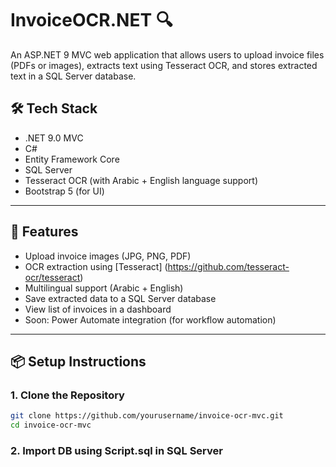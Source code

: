 # InvoiceOCR.NET 🔍

An ASP.NET 9 MVC web application that allows users to upload invoice files (PDFs or images), extracts text using Tesseract OCR, and stores extracted text in a SQL Server database.

## 🛠 Tech Stack

- .NET 9.0 MVC
- C#
- Entity Framework Core
- SQL Server
- Tesseract OCR (with Arabic + English language support)
- Bootstrap 5 (for UI)

---

## 🚀 Features

- Upload invoice images (JPG, PNG, PDF)
- OCR extraction using [Tesseract] (https://github.com/tesseract-ocr/tesseract)
- Multilingual support (Arabic + English)
- Save extracted data to a SQL Server database
- View list of invoices in a dashboard
- Soon: Power Automate integration (for workflow automation)

---

## 📦 Setup Instructions

### 1. Clone the Repository
```bash
git clone https://github.com/yourusername/invoice-ocr-mvc.git
cd invoice-ocr-mvc
```

### 2. Import DB using Script.sql in SQL Server

